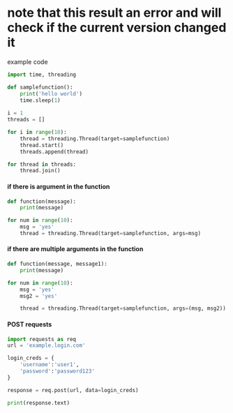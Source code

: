 # note that this result an error and will check if the current version changed it

example code
```python
import time, threading

def samplefunction():
	print('hello world')
	time.sleep(1)
	
i = 1
threads = []

for i in range(10):
	thread = threading.Thread(target=samplefunction)
	thread.start()
	threads.append(thread)

for thread in threads:
	thread.join()
```

#### if there is argument in the function
```python
def function(message):
	print(message)

for num in range(10):
	msg = 'yes'
	thread = threading.Thread(target=samplefunction, args=msg)
```

#### if there are multiple arguments in the function
```python
def function(message, message1):
	print(message)

for num in range(10):
	msg = 'yes'
	msg2 = 'yes'

	thread = threading.Thread(target=samplefunction, args=(msg, msg2))
```


#### POST requests 
```python
import requests as req
url = 'example.login.com'

login_creds = {
	'username':'user1',
	'password':'password123'
}

response = req.post(url, data=login_creds)

print(response.text)
```


